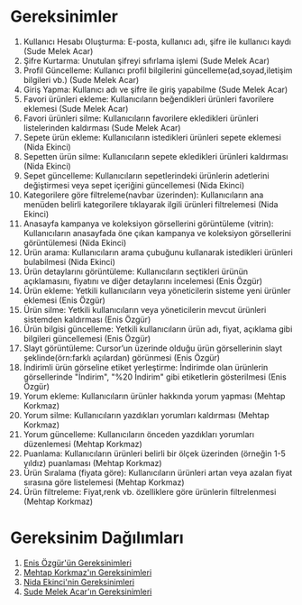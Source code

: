 # Gereksinimler

1. Kullanıcı Hesabı Oluşturma: E-posta, kullanıcı adı, şifre ile kullanıcı kaydı (Sude Melek Acar)
2. Şifre Kurtarma: Unutulan şifreyi sıfırlama işlemi (Sude Melek Acar)
3. Profil Güncelleme: Kullanıcı profil bilgilerini güncelleme(ad,soyad,iletişim bilgileri vb.) (Sude Melek Acar)
4. Giriş Yapma: Kullanıcı adı ve şifre ile giriş yapabilme (Sude Melek Acar)
5. Favori ürünleri ekleme: Kullanıcıların beğendikleri ürünleri favorilere eklemesi (Sude Melek Acar)
6. Favori ürünleri silme: Kullanıcıların favorilere ekledikleri ürünleri listelerinden kaldırması (Sude Melek Acar)
7. Sepete ürün ekleme: Kullanıcıların istedikleri ürünleri sepete eklemesi (Nida Ekinci)
8. Sepetten ürün silme: Kullanıcıların sepete ekledikleri ürünleri kaldırması (Nida Ekinci)
9. Sepet güncelleme: Kullanıcıların sepetlerindeki ürünlerin adetlerini değiştirmesi veya sepet içeriğini güncellemesi (Nida Ekinci)
10. Kategorilere göre filtreleme(navbar üzerinden): Kullanıcıların ana menüden belirli kategorilere tıklayarak ilgili ürünleri filtrelemesi (Nida Ekinci)
11. Anasayfa kampanya ve koleksiyon görsellerini görüntüleme (vitrin): Kullanıcıların anasayfada öne çıkan kampanya ve koleksiyon görsellerini görüntülemesi (Nida Ekinci)
12. Ürün arama: Kullanıcıların arama çubuğunu kullanarak istedikleri ürünleri bulabilmesi (Nida Ekinci)
13. Ürün detaylarını görüntüleme: Kullanıcıların seçtikleri ürünün açıklamasını, fiyatını ve diğer detaylarını incelemesi (Enis Özgür)
14. Ürün ekleme: Yetkili kullanıcıların veya yöneticilerin sisteme yeni ürünler eklemesi (Enis Özgür)
15. Ürün silme: Yetkili kullanıcıların veya yöneticilerin mevcut ürünleri sistemden kaldırması (Enis Özgür)
16. Ürün bilgisi güncelleme: Yetkili kullanıcıların ürün adı, fiyat, açıklama gibi bilgileri güncellemesi (Enis Özgür)
17. Slayt görüntüleme: Cursor’un üzerinde olduğu ürün görsellerinin slayt şeklinde(örn:farklı açılardan) görünmesi (Enis Özgür)
18. İndirimli ürün görseline etiket yerleştirme: İndirimde olan ürünlerin görsellerinde "İndirim", "%20 İndirim" gibi etiketlerin gösterilmesi (Enis Özgür)
19. Yorum ekleme: Kullanıcıların ürünler hakkında yorum yapması (Mehtap Korkmaz)
20. Yorum silme: Kullanıcıların yazdıkları yorumları kaldırması (Mehtap Korkmaz)
21. Yorum güncelleme: Kullanıcıların önceden yazdıkları yorumları düzenlemesi (Mehtap Korkmaz)
22. Puanlama: Kullanıcıların ürünleri belirli bir ölçek üzerinden (örneğin 1-5 yıldız) puanlaması (Mehtap Korkmaz)
23. Ürün Sıralama (fiyata göre): Kullanıcıların ürünleri artan veya azalan fiyat sırasına göre listelemesi (Mehtap Korkmaz)
24. Ürün filtreleme: Fiyat,renk vb. özelliklere göre ürünlerin filtrelenmesi (Mehtap Korkmaz)


# Gereksinim Dağılımları
1. [Enis Özgür'ün Gereksinimleri](Enis-Özgür-Gereksinimler.md)
2. [Mehtap Korkmaz'ın Gereksinimleri](Mehtap-Korkmaz-Gereksinimler.md)
3. [Nida Ekinci'nin Gereksinimleri](Nida-Ekinci-Gereksinimler.md)
4. [Sude Melek Acar'ın Gereksinimleri](Sude-Melek-Acar-Gereksinimler.md)